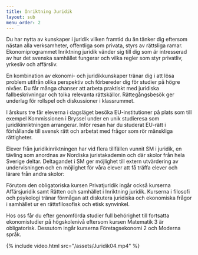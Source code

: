 ```yaml
---
title: Inriktning Juridik
layout: sub
menu_order: 2
---
```


Du har nytta av kunskaper i juridik vilken framtid du än
tänker dig eftersom nästan alla verksamheter, offentliga
som privata, styrs av rättsliga ramar. Ekonomiprogrammet
Inriktning juridik vänder sig till dig som är intresserad av
hur det svenska samhället fungerar och vilka regler som
styr privatliv, yrkesliv och affärsliv.

En kombination av ekonomi- och juridikkunskaper tränar
dig i att lösa problem utifrån olika perspektiv och förbereder
dig för studier på högre nivåer. Du får många chanser
att arbeta praktiskt med juridiska fallbeskrivningar och
tolka relevanta rättskällor. Rättegångsbesök ger underlag
för rollspel och diskussioner i klassrummet.

I årskurs tre får eleverna i dagsläget besöka EU-institutioner
på plats som till exempel Kommissionen i Bryssel under
en unik studieresa som juridikinriktningen arrangerar.
Inför resan har du studerat EU-rätt i förhållande till svensk
rätt och arbetat med frågor som rör mänskliga rättigheter.

Elever från juridikinriktningen har vid flera tillfällen vunnit SM i juridik, en tävling som anordnas av Nordiska juristakademin och där skolor från hela Sverige deltar. Deltagandet i SM ger möjlighet till extern utvärdering av undervisningen och en möjlighet för våra elever att få träffa elever och lärare från andra skolor:

Förutom den obligatoriska kursen Privatjuridik ingår
också kurserna Affärsjuridik samt Rätten och samhället i
Inriktning juridik. Kurserna i filosofi och psykologi tränar
förmågan att diskutera juridiska och ekonomiska frågor i
samhället ur en rättsfilosofisk och etisk synvinkel.

Hos oss får du efter genomförda studier full behörighet till
fortsatta ekonomistudier på högskolenivå eftersom kursen
Matematik 3 är obligatorisk. Dessutom ingår kurserna
Företagsekonomi 2 och Moderna språk.

{% include video.html src="/assets/Juridik04.mp4" %}

